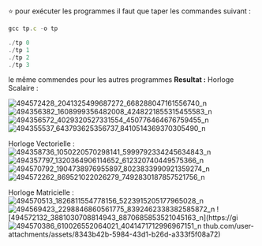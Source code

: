 ⭐  pour exécuter les programmes il faut que taper les commandes suivant : 

 ```js
gcc tp.c -o tp
```

```js
./tp 0
./tp 1
./tp 2
./tp 3

```
le même commendes pour les autres programmes
<strong>Resultat :</strong>
Horloge Scalaire : 

![494572428_2041325499687272_668288047161556740_n](https://github.com/user-attachments/assets/01619fe1-4eb6-4b9d-b318-5e07db527628)
![494356382_1608999356482008_4248221855315455583_n](https://github.com/user-attachments/assets/177b6c92-1ebd-46be-971b-bf387f091b82)
![494356572_4029320527331554_450776464676759455_n](https://github.com/user-attachments/assets/13b0f772-ea71-4631-bfe7-4b0fbd3fd39c)
![494355537_643793625356737_8410514369370305490_n](https://github.com/user-attachments/assets/c4efb56d-31bd-4b4c-aab4-22963a492761)



Horloge Vectorielle : 
![494358736_1050220570298141_5999792334245634843_n](https://github.com/user-attachments/assets/e097257d-0058-431c-902d-cc582d876e06)
![494357797_1320364906114652_612320740449575366_n](https://github.com/user-attachments/assets/a3df6dc5-f7b6-4bee-86b1-c975b5291dc7)
![494570792_1904738976955897_8023833990921359274_n](https://github.com/user-attachments/assets/01bb768c-5e2c-41de-9399-fbc7cf2794c0)
![494572262_869521022026279_7492830187857521756_n](https://github.com/user-attachments/assets/0864605e-05c7-4f3b-9cc8-5fd07875cfea)




Horloge Matricielle : 
![494570513_1826811554778156_5223915205177965028_n](https://github.com/user-attachments/assets/6ce72145-fe8e-49d5-a779-04dfcb380d6c)
![494569423_2298846860561775_8392462338382585872_n](https://github.com/user-attachments/assets/e74fb33a-7db1-4939-ba10-909fdf000186)
![494572132_3881030708814943_8870685853521045163_n](https://gi![494570386_610026552064021_4041471712996967151_n](https://github.com/user-attachments/assets/199c3936-6845-4a25-91fc-ebac79dec27b)
thub.com/user-attachments/assets/8343b42b-5984-43d1-b26d-a333f5f08a72)



